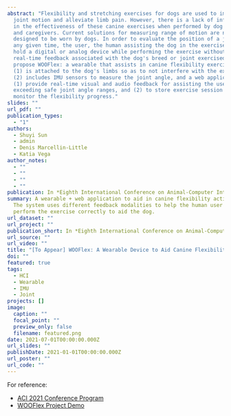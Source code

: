 ```yaml
---
abstract: "Flexibility and stretching exercises for dogs are used to improve
  joint motion and alleviate limb pain. However, there is a lack of information
  in the effectiveness of these canine exercises when performed by dog owners
  and caregivers. Current solutions for measuring range of motion are not
  designed to be worn by dogs. In order to evaluate the position of a joint at
  any given time, the user, the human assisting the dog in the exercises, must
  hold a digital or analog device while performing the exercise without
  real-time feedback associated with the dog's breed or joint exercised. We
  propose WOOFlex: a wearable that assists in canine flexibility exercises that
  (1) is attached to the dog's limbs so as to not interfere with the exercise,
  (2) includes IMU sensors to measure the joint angle, and a web application to
  (1) provide real-time visual and audio feedback for assisting the user in not
  exceeding safe joint angle ranges, and (2) to store exercise session data to
  monitor the flexibility progress."
slides: ""
url_pdf: ""
publication_types:
  - "1"
authors:
  - Shuyi Sun
  - admin
  - Denis Marcellin-Little
  - Katia Vega
author_notes:
  - ""
  - ""
  - ""
  - ""
publication: In *Eighth International Conference on Animal-Computer Interaction — ACI 2021*
summary: A wearable + web application to aid in canine flexibility activities.
  The system uses different feedback modalities to help the human user to
  perform the exercise correctly to aid the dog.
url_dataset: ""
url_project: ""
publication_short: In *Eighth International Conference on Animal-Computer Interaction*
url_source: ""
url_video: ""
title: "[To Appear] WOOFlex: A Wearable Device to Aid Canine Flexibility Exercises"
doi: ""
featured: true
tags:
  - HCI
  - Wearable
  - IMU
  - Joint
projects: []
image:
  caption: ""
  focal_point: ""
  preview_only: false
  filename: featured.png
date: 2021-07-01T00:00:00.000Z
url_slides: ""
publishDate: 2021-01-01T00:00:00.000Z
url_poster: ""
url_code: ""
---
```

For reference:
- [ACI 2021 Conference Program](https://www.aciconf.org/conference-program)
- [WOOFlex Project Demo](https://www.youtube.com/watch?v=iUYcwSncXDs)
